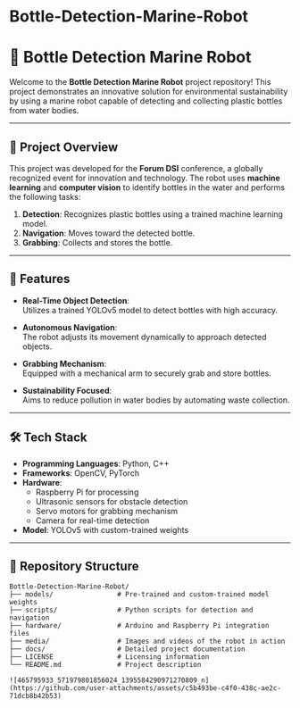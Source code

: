 # Bottle-Detection-Marine-Robot
# 🌊 Bottle Detection Marine Robot  

Welcome to the **Bottle Detection Marine Robot** project repository! This project demonstrates an innovative solution for environmental sustainability by using a marine robot capable of detecting and collecting plastic bottles from water bodies.  

---

## 🎯 **Project Overview**  

This project was developed for the **Forum DSI** conference, a globally recognized event for innovation and technology. The robot uses **machine learning** and **computer vision** to identify bottles in the water and performs the following tasks:  

1. **Detection**: Recognizes plastic bottles using a trained machine learning model.  
2. **Navigation**: Moves toward the detected bottle.  
3. **Grabbing**: Collects and stores the bottle.  

---

## 🚀 **Features**  

- **Real-Time Object Detection**:  
  Utilizes a trained YOLOv5 model to detect bottles with high accuracy.  

- **Autonomous Navigation**:  
  The robot adjusts its movement dynamically to approach detected objects.  

- **Grabbing Mechanism**:  
  Equipped with a mechanical arm to securely grab and store bottles.  

- **Sustainability Focused**:  
  Aims to reduce pollution in water bodies by automating waste collection.  

---

## 🛠️ **Tech Stack**  

- **Programming Languages**: Python, C++  
- **Frameworks**: OpenCV, PyTorch  
- **Hardware**:  
  - Raspberry Pi for processing  
  - Ultrasonic sensors for obstacle detection  
  - Servo motors for grabbing mechanism  
  - Camera for real-time detection  
- **Model**: YOLOv5 with custom-trained weights  

---

## 📂 **Repository Structure**  

```plaintext
Bottle-Detection-Marine-Robot/
├── models/                # Pre-trained and custom-trained model weights
├── scripts/               # Python scripts for detection and navigation
├── hardware/              # Arduino and Raspberry Pi integration files
├── media/                 # Images and videos of the robot in action
├── docs/                  # Detailed project documentation
├── LICENSE                # Licensing information
└── README.md              # Project description

![465795933_571979801856024_1395584290971270809_n](https://github.com/user-attachments/assets/c5b493be-c4f0-438c-ae2c-71dcb8b42b53)

